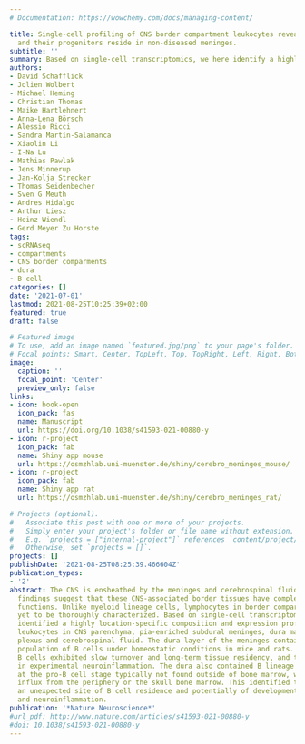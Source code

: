 ```yaml
---
# Documentation: https://wowchemy.com/docs/managing-content/

title: Single-cell profiling of CNS border compartment leukocytes reveals that B cells
  and their progenitors reside in non-diseased meninges.
subtitle: ''
summary: Based on single-cell transcriptomics, we here identify a highly location-specific composition and expression profile of tissue-resident leukocytes in CNS border compartments featuring B cells and their progenitors in the dura as an unexpected site of B cell residence.
authors:
- David Schafflick
- Jolien Wolbert
- Michael Heming
- Christian Thomas
- Maike Hartlehnert
- Anna-Lena Börsch
- Alessio Ricci
- Sandra Martín-Salamanca
- Xiaolin Li
- I-Na Lu
- Mathias Pawlak
- Jens Minnerup
- Jan-Kolja Strecker
- Thomas Seidenbecher
- Sven G Meuth
- Andres Hidalgo
- Arthur Liesz
- Heinz Wiendl
- Gerd Meyer Zu Horste
tags: 
- scRNAseq
- compartments
- CNS border comparments
- dura
- B cell
categories: []
date: '2021-07-01'
lastmod: 2021-08-25T10:25:39+02:00
featured: true
draft: false

# Featured image
# To use, add an image named `featured.jpg/png` to your page's folder.
# Focal points: Smart, Center, TopLeft, Top, TopRight, Left, Right, BottomLeft, Bottom, BottomRight.
image:
  caption: ''
  focal_point: 'Center'
  preview_only: false
links:
- icon: book-open
  icon_pack: fas
  name: Manuscript
  url: https://doi.org/10.1038/s41593-021-00880-y
- icon: r-project
  icon_pack: fab
  name: Shiny app mouse
  url: https://osmzhlab.uni-muenster.de/shiny/cerebro_meninges_mouse/
- icon: r-project
  icon_pack: fab
  name: Shiny app rat
  url: https://osmzhlab.uni-muenster.de/shiny/cerebro_meninges_rat/

# Projects (optional).
#   Associate this post with one or more of your projects.
#   Simply enter your project's folder or file name without extension.
#   E.g. `projects = ["internal-project"]` references `content/project/deep-learning/index.md`.
#   Otherwise, set `projects = []`.
projects: []
publishDate: '2021-08-25T08:25:39.466604Z'
publication_types:
- '2'
abstract: The CNS is ensheathed by the meninges and cerebrospinal fluid, and recent
  findings suggest that these CNS-associated border tissues have complex immunological
  functions. Unlike myeloid lineage cells, lymphocytes in border compartments have
  yet to be thoroughly characterized. Based on single-cell transcriptomics, we here
  identified a highly location-specific composition and expression profile of tissue-resident
  leukocytes in CNS parenchyma, pia-enriched subdural meninges, dura mater, choroid
  plexus and cerebrospinal fluid. The dura layer of the meninges contained a large
  population of B cells under homeostatic conditions in mice and rats. Murine dura
  B cells exhibited slow turnover and long-term tissue residency, and they matured
  in experimental neuroinflammation. The dura also contained B lineage progenitors
  at the pro-B cell stage typically not found outside of bone marrow, without direct
  influx from the periphery or the skull bone marrow. This identified the dura as
  an unexpected site of B cell residence and potentially of development in both homeostasis
  and neuroinflammation.
publication: '*Nature Neuroscience*'
#url_pdf: http://www.nature.com/articles/s41593-021-00880-y
#doi: 10.1038/s41593-021-00880-y
---
```

